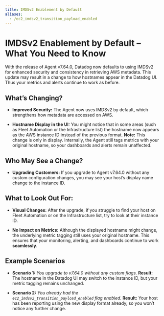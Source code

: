 ```yaml
---
title: IMDSv2 Enablement by Default
aliases:
  - /ec2_imdsv2_transition_payload_enabled
---
```


# IMDSv2 Enablement by Default – What You Need to Know

With the release of Agent v7.64.0, Datadog now defaults to using IMDSv2 for enhanced security and consistency in retrieving AWS metadata. This update may result in a change to how hostnames appear in the Datadog UI. Thus your metrics and alerts continue to work as before.

## What’s Changing?

- **Improved Security:**
  The Agent now uses IMDSv2 by default, which strengthens how metadata are accessed on AWS.

- **Hostname Display in the UI:**
  You might notice that in some areas (such as Fleet Automation or the Infrastructure list) the hostname now appears as the AWS instance ID instead of the previous format.
  **Note:** This change is only in display. Internally, the Agent still tags metrics with your original hostname, so your dashboards and alerts remain unaffected.

## Who May See a Change?

- **Upgrading Customers:**
  If you upgrade to Agent v7.64.0 without any custom configuration changes, you may see your host’s display name change to the instance ID.

## What to Look Out For:

- **Visual Changes:**
  After the upgrade, if you struggle to find your host on Fleet Automation or on the Infrastructure list, try to look at their instance ID.

- **No Impact on Metrics:**
  Although the displayed hostname might change, the underlying metric tagging still uses your original hostname. This ensures that your monitoring, alerting, and dashboards continue to work **seamlessly**.

## Example Scenarios

- **Scenario 1:**
  *You upgrade to v7.64.0 without any custom flags.*
  **Result:** The hostname in the Datadog UI may switch to the instance ID, but your metric tagging remains unchanged.

- **Scenario 2:**
  *You already had the `ec2_imdsv2_transition_payload_enabled` flag enabled.*
  **Result:** Your host has been reporting using the new display format already, so you won’t notice any further change.

